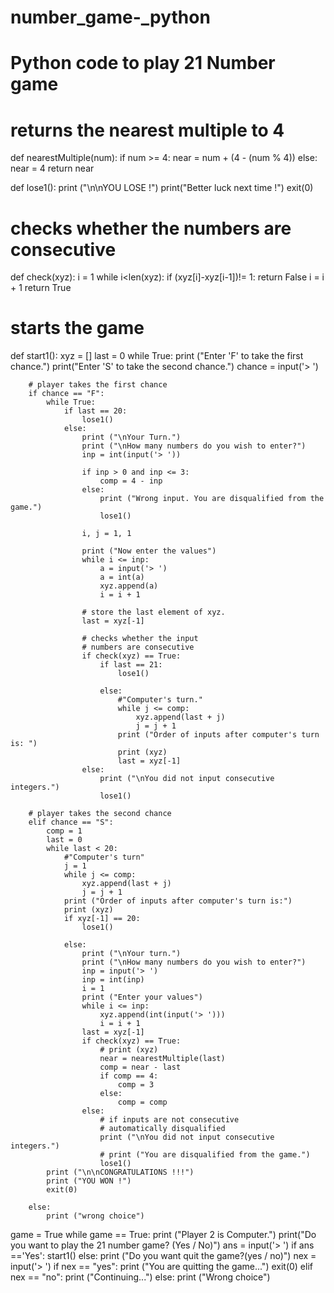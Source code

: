 # number_game-_python
# Python code to play 21 Number game

# returns the nearest multiple to 4
def nearestMultiple(num):
	if num >= 4:
		near = num + (4 - (num % 4))
	else:
		near = 4
	return near

def lose1():
	print ("\n\nYOU LOSE !")
	print("Better luck next time !")
	exit(0)
	
# checks whether the numbers are consecutive
def check(xyz):
	i = 1
	while i<len(xyz):
		if (xyz[i]-xyz[i-1])!= 1:
			return False
		i = i + 1
	return True

# starts the game
def start1():
	xyz = []
	last = 0
	while True:
		print ("Enter 'F' to take the first chance.")
		print("Enter 'S' to take the second chance.")
		chance = input('> ')
		
		# player takes the first chance
		if chance == "F":
			while True:
				if last == 20:
					lose1()
				else:
					print ("\nYour Turn.")
					print ("\nHow many numbers do you wish to enter?")
					inp = int(input('> '))
					
					if inp > 0 and inp <= 3:
						comp = 4 - inp
					else:
						print ("Wrong input. You are disqualified from the game.")
						lose1()
			
					i, j = 1, 1

					print ("Now enter the values")
					while i <= inp:
						a = input('> ')
						a = int(a)
						xyz.append(a)
						i = i + 1
					
					# store the last element of xyz.
					last = xyz[-1] 
					
					# checks whether the input 
					# numbers are consecutive
					if check(xyz) == True: 
						if last == 21:
							lose1()
							
						else:
							#"Computer's turn."
							while j <= comp:
								xyz.append(last + j)
								j = j + 1
							print ("Order of inputs after computer's turn is: ")
							print (xyz)
							last = xyz[-1]
					else:
						print ("\nYou did not input consecutive integers.")
						lose1()
						
		# player takes the second chance
		elif chance == "S":
			comp = 1
			last = 0
			while last < 20:
				#"Computer's turn"
				j = 1
				while j <= comp:
					xyz.append(last + j)
					j = j + 1
				print ("Order of inputs after computer's turn is:")
				print (xyz)
				if xyz[-1] == 20:
					lose1()
					
				else:
					print ("\nYour turn.")
					print ("\nHow many numbers do you wish to enter?")
					inp = input('> ')
					inp = int(inp)
					i = 1
					print ("Enter your values")
					while i <= inp:
						xyz.append(int(input('> ')))
						i = i + 1
					last = xyz[-1]
					if check(xyz) == True:
						# print (xyz)
						near = nearestMultiple(last)
						comp = near - last
						if comp == 4:
							comp = 3
						else:
							comp = comp
					else:
						# if inputs are not consecutive
						# automatically disqualified
						print ("\nYou did not input consecutive integers.")
						# print ("You are disqualified from the game.")
						lose1()
			print ("\n\nCONGRATULATIONS !!!")
			print ("YOU WON !")
			exit(0)
			
		else:
			print ("wrong choice")
						
		
game = True
while game == True:
		print ("Player 2 is Computer.")
		print("Do you want to play the 21 number game? (Yes / No)")
		ans = input('> ')
		if ans =='Yes':
			start1()
		else:
			print ("Do you want quit the game?(yes / no)")
			nex = input('> ')
			if nex == "yes":
				print ("You are quitting the game...")
				exit(0)
			elif nex == "no":
				print ("Continuing...")
			else:
				print ("Wrong choice")
				
